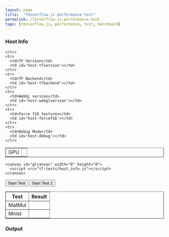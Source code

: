 ```yaml
---
layout: page
title:  "Tensorflow.js performance test"
permalink: /Tensorflow-js-performance-test
tags: [tensorflow.js, performance, test, benchmark]
---
```



<body>
  <!-- ===================================================  -->
<!-- Host Info                                            -->
<!-- ===================================================  -->
<h3> Host Info</h3>
<div id='div-hostinfo'>
  <table id='table-hostinfo' border='1' border-width='5px'>
    <tr>
      <td>GPU</td>
      <td id="host-gpu"></td>

    </tr>
    <tr>
      <td>TF Version</td>
      <td id='host-tfversion'></td>
    </tr>
    <tr>
      <td>TF Backend</td>
      <td id='host-tfbackend'></td>
    </tr>
    <tr>
      <td>WebGL version</td>
      <td id='host-webglversion'></td>
    </tr>
    <tr>
      <td>Force f16 textures</td>
      <td id='host-forcef16'></td>
    </tr>
    <tr>
      <td>Debug Mode</td>
      <td id='host-debug'></td>
    </tr>
  </table>


  
    <canvas id="glcanvas" width="0" height="0">
      <script src="tf-tests/host_info.js"></script>
    </canvas>
  </div>

  <button onclick="StartTest()">Start Test</button>
  <button onclick="StartTest2()">Start Test 2</button>

  <!-- ===================================================  -->
<!-- Test Results                                          -->
<!-- ===================================================  -->
<div id='div-testresults'>
  <table id='table-hostinfo' border='1'>
    <tr>
      <th>Test</th>
      <th>Result</th>
    </tr>
    <tr>
      <td>MatMul</td>
      <td id="tr-matmul"></td>
    </tr>
    <tr>
      <td>Mnist</td>
      <td id="tr-mnist"></td>
    </tr>
  </table>


  <!-- ===================================================  -->
<!-- Output                                         -->
<!-- ===================================================  -->
<h3> Output</h3>


<texarea type="text" id='test-output'>

<script src="tf-tests/main.js"></script>
<script src="tf-tests/matmul.js"></script>
<script src="tf-tests/mnist.js"></script>